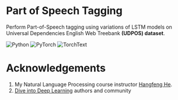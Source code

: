 # Part of Speech Tagging
Perform Part-of-Speech tagging using variations of LSTM models on Universal Dependencies English Web Treebank **(UDPOS) dataset**.

![Python](https://img.shields.io/badge/Python-20232A?style=for-the-badge&logo=python)
![PyTorch](https://img.shields.io/badge/PyTorch-20232A?style=for-the-badge&logo=pytorch)
![TorchText](https://img.shields.io/badge/TorchText-20232A?style=for-the-badge&logo=pytorch)

# Acknowledgements
1. My Natural Language Processing course instructor [Hangfeng He](https://hornhehhf.github.io/).
2. [Dive into Deep Learning](https://d2l.ai/) authors and community